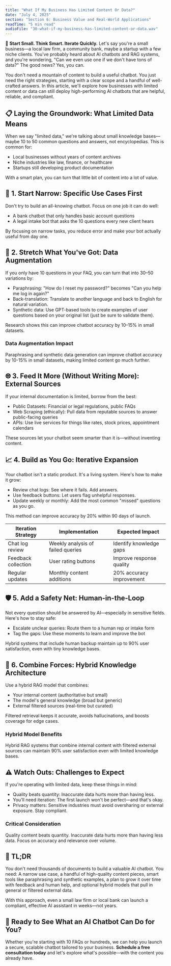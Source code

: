 ```yaml
---
title: "What If My Business Has Limited Content Or Data?"
date: "July 4, 2025"
section: "Section 6: Business Value and Real-World Applications"
readTime: "5 min read"
audioFile: "30-what-if-my-business-has-limited-content-or-data.wav"
---
```


🎯 **Start Small. Think Smart. Iterate Quickly.** Let's say you're a small business—a local law firm, a community bank, maybe a startup with a few niche clients. You've probably heard about AI chatbots and RAG systems, and you're wondering, "Can we even use one if we don't have tons of data?" The good news? Yes, you can.

You don't need a mountain of content to build a useful chatbot. You just need the right strategies, starting with a clear scope and a handful of well-crafted answers. In this article, we'll explore how businesses with limited content or data can still deploy high-performing AI chatbots that are helpful, reliable, and compliant.

## 📋 Laying the Groundwork: What Limited Data Means

When we say "limited data," we're talking about small knowledge bases—maybe 10 to 50 common questions and answers, not encyclopedias. This is common for:

- Local businesses without years of content archives
- Niche industries like law, finance, or healthcare
- Startups still developing product documentation

With a smart plan, you can turn that little bit of content into a lot of value.

## 🎯 1. Start Narrow: Specific Use Cases First

Don't try to build an all-knowing chatbot. Focus on one job it can do well:

- A bank chatbot that only handles basic account questions
- A legal intake bot that asks the 10 questions every new client hears

By focusing on narrow tasks, you reduce error and make your bot actually useful from day one.

## 🔄 2. Stretch What You've Got: Data Augmentation

If you only have 10 questions in your FAQ, you can turn that into 30–50 variations by:

- Paraphrasing: "How do I reset my password?" becomes "Can you help me log in again?"
- Back-translation: Translate to another language and back to English for natural variation.
- Synthetic data: Use GPT-based tools to create examples of user questions based on your original list (just be sure to validate them).

Research shows this can improve chatbot accuracy by 10–15% in small datasets.

### Data Augmentation Impact

Paraphrasing and synthetic data generation can improve chatbot accuracy by 10-15% in small datasets, making limited content go much further.

## 🌐 3. Feed It More (Without Writing More): External Sources

If your internal documentation is limited, borrow from the best:

- Public Datasets: Financial or legal regulations, public FAQs
- Web Scraping (ethically): Pull data from reputable sources to answer public-facing queries
- APIs: Use live services for things like rates, stock prices, appointment calendars

These sources let your chatbot seem smarter than it is—without inventing content.

## 📈 4. Build as You Go: Iterative Expansion

Your chatbot isn't a static product. It's a living system. Here's how to make it grow:

- Review chat logs: See where it fails. Add answers.
- Use feedback buttons: Let users flag unhelpful responses.
- Update weekly or monthly: Add the most common "missed" questions as you go.

This method can improve accuracy by 20% within 90 days of launch.

| Iteration Strategy | Implementation | Expected Impact |
|-------------------|----------------|-----------------|
| Chat log review | Weekly analysis of failed queries | Identify knowledge gaps |
| Feedback collection | User rating buttons | Improve response quality |
| Regular updates | Monthly content additions | 20% accuracy improvement |

## 🛡️ 5. Add a Safety Net: Human-in-the-Loop

Not every question should be answered by AI—especially in sensitive fields. Here's how to stay safe:

- Escalate unclear queries: Route them to a human rep or intake form
- Tag the gaps: Use these moments to learn and improve the bot

Hybrid systems that include human backup maintain up to 90% user satisfaction, even with tiny knowledge bases.

## 🔗 6. Combine Forces: Hybrid Knowledge Architecture

Use a hybrid RAG model that combines:

- Your internal content (authoritative but small)
- The model's general knowledge (broad but generic)
- External filtered sources (real-time but curated)

Filtered retrieval keeps it accurate, avoids hallucinations, and boosts coverage for edge cases.

### Hybrid Model Benefits

Hybrid RAG systems that combine internal content with filtered external sources can maintain 90% user satisfaction even with limited knowledge bases.

## ⚠️ Watch Outs: Challenges to Expect

If you're operating with limited data, keep these things in mind:

- Quality beats quantity: Inaccurate data hurts more than having less.
- You'll need iteration: The first launch won't be perfect—and that's okay.
- Privacy matters: Sensitive industries must avoid oversharing or external exposure. Stay compliant.

### Critical Consideration

Quality content beats quantity. Inaccurate data hurts more than having less data. Focus on accuracy and relevance over volume.

## 🧠 TL;DR

You don't need thousands of documents to build a valuable AI chatbot. You need: A narrow use case, a handful of high-quality content pieces, smart tools like paraphrasing and synthetic examples, a plan to grow it over time with feedback and human help, and optional hybrid models that pull in general or filtered external data.

With this approach, even a small law firm or local bank can launch a compliant, effective AI assistant in weeks—not years.

## 🚀 Ready to See What an AI Chatbot Can Do for You?

Whether you're starting with 10 FAQs or hundreds, we can help you launch a secure, scalable chatbot tailored to your business. **Schedule a free consultation today** and let's explore what's possible—with the content you already have.